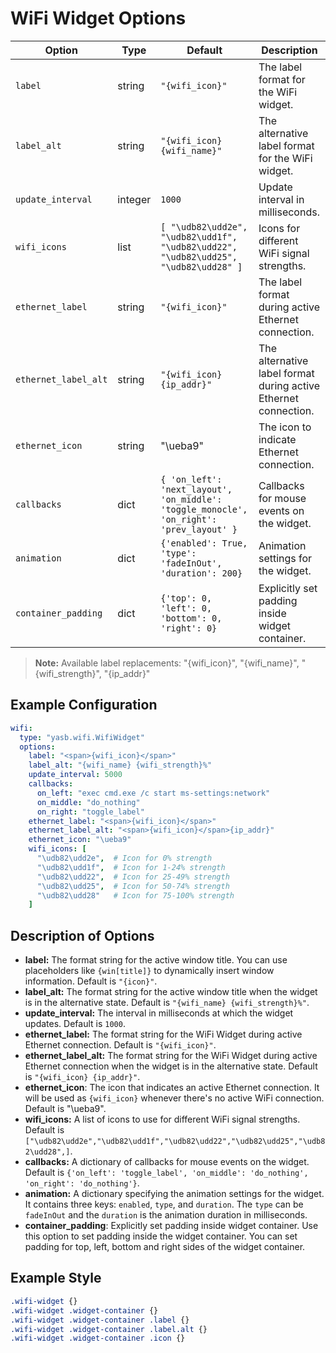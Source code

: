 # WiFi Widget Options

| Option              | Type    | Default                                                                 | Description                                                                 |
|---------------------|---------|-------------------------------------------------------------------------|-----------------------------------------------------------------------------|
| `label`   | string  | `"{wifi_icon}"`    | The label format for the WiFi widget. |
| `label_alt`   | string  | `"{wifi_icon} {wifi_name}"`  | The alternative label format for the WiFi widget. |
| `update_interval` | integer  | `1000`   | Update interval in milliseconds.  |
| `wifi_icons`  | list    | `[ "\udb82\udd2e", "\udb82\udd1f", "\udb82\udd22", "\udb82\udd25", "\udb82\udd28" ]`   | Icons for different WiFi signal strengths.    |
| `ethernet_label`   | string  | `"{wifi_icon}"`    | The label format during active Ethernet connection. |
| `ethernet_label_alt`   | string  | `"{wifi_icon} {ip_addr}"`  | The alternative label format during active Ethernet connection. |
| `ethernet_icon` | string | "\ueba9" | The icon to indicate Ethernet connection. |
| `callbacks`   | dict    | `{ 'on_left': 'next_layout', 'on_middle': 'toggle_monocle', 'on_right': 'prev_layout' }` | Callbacks for mouse events on the widget.    |
| `animation`         | dict    | `{'enabled': True, 'type': 'fadeInOut', 'duration': 200}`               | Animation settings for the widget.                                          |
| `container_padding`  | dict | `{'top': 0, 'left': 0, 'bottom': 0, 'right': 0}`      | Explicitly set padding inside widget container.      |

> **Note:** Available label replacements: "{wifi_icon}", "{wifi_name}", "{wifi_strength}", "{ip_addr}"

## Example Configuration

```yaml
wifi:
  type: "yasb.wifi.WifiWidget"
  options:
    label: "<span>{wifi_icon}</span>"
    label_alt: "{wifi_name} {wifi_strength}%"
    update_interval: 5000
    callbacks:
      on_left: "exec cmd.exe /c start ms-settings:network"
      on_middle: "do_nothing"
      on_right: "toggle_label"
    ethernet_label: "<span>{wifi_icon}</span>"
    ethernet_label_alt: "<span>{wifi_icon}</span>{ip_addr}"
    ethernet_icon: "\ueba9"
    wifi_icons: [
      "\udb82\udd2e",  # Icon for 0% strength
      "\udb82\udd1f",  # Icon for 1-24% strength
      "\udb82\udd22",  # Icon for 25-49% strength
      "\udb82\udd25",  # Icon for 50-74% strength
      "\udb82\udd28"   # Icon for 75-100% strength
    ]
```

## Description of Options
- **label:** The format string for the active window title. You can use placeholders like `{win[title]}` to dynamically insert window information. Default is `"{icon}"`.
- **label_alt:** The format string for the active window title when the widget is in the alternative state. Default is `"{wifi_name} {wifi_strength}%"`.
- **update_interval:** The interval in milliseconds at which the widget updates. Default is `1000`.
- **ethernet_label:** The format string for the WiFi Widget during active Ethernet connection. Default is `"{wifi_icon}"`.
- **ethernet_label_alt:** The format string for the WiFi Widget during active Ethernet connection when the widget is in the alternative state. Default is `"{wifi_icon} {ip_addr}"`.
- **ethernet_icon**: The icon that indicates an active Ethernet connection. It will be used as `{wifi_icon}` whenever there's no active WiFi connection. Default is "\ueba9".
- **wifi_icons:** A list of icons to use for different WiFi signal strengths. Default is `["\udb82\udd2e","\udb82\udd1f","\udb82\udd22","\udb82\udd25","\udb82\udd28",]`.
- **callbacks:** A dictionary of callbacks for mouse events on the widget. Default is `{'on_left': 'toggle_label', 'on_middle': 'do_nothing', 'on_right': 'do_nothing'}`.
- **animation:** A dictionary specifying the animation settings for the widget. It contains three keys: `enabled`, `type`, and `duration`. The `type` can be `fadeInOut` and the `duration` is the animation duration in milliseconds.
- **container_padding**: Explicitly set padding inside widget container. Use this option to set padding inside the widget container. You can set padding for top, left, bottom and right sides of the widget container.

## Example Style
```css
.wifi-widget {}
.wifi-widget .widget-container {}
.wifi-widget .widget-container .label {}
.wifi-widget .widget-container .label.alt {}
.wifi-widget .widget-container .icon {}
```
